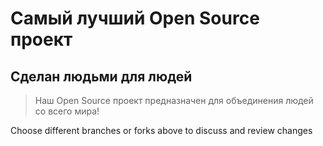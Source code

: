 # Самый лучший Open Source проект

## Сделан людьми для людей

> Наш Open Source проект предназначен для объединения людей со всего мира!

Choose different branches or forks above to discuss and review changes
